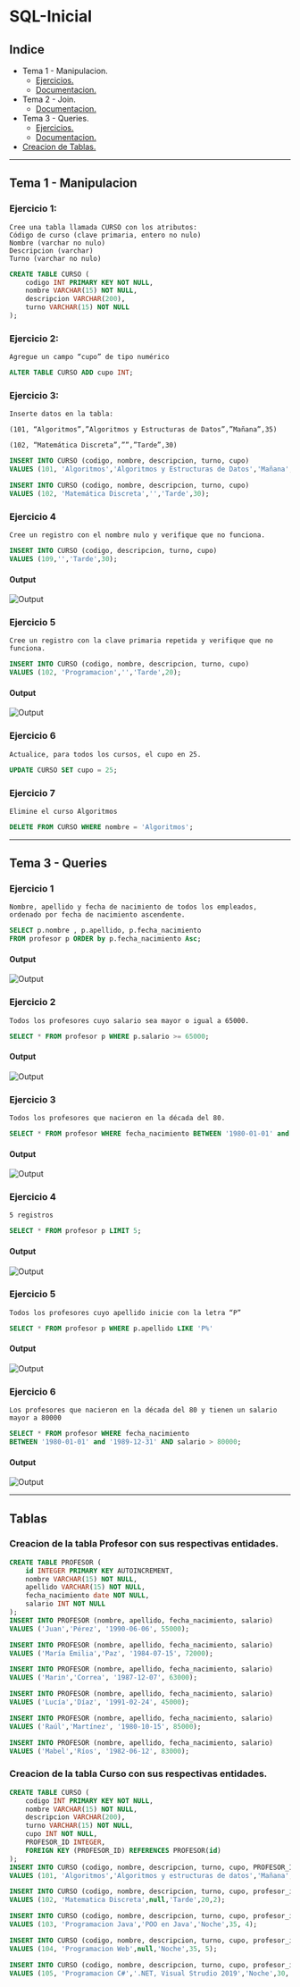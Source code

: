 # SQL-Inicial
## Indice
* Tema 1 - Manipulacion.
	* [Ejercicios.](#tema-1---manipulacion)
	* [Documentacion.](https://github.com/PostaElio/SQL-Inicial/blob/main/source/sql-manipulacion.pdf)
* Tema 2 - Join.
	* [Documentacion.](https://github.com/PostaElio/SQL-Inicial/blob/main/source/sql-join.pdf)
* Tema 3 - Queries.
	* [Ejercicios.](#tema-3---queries)
	* [Documentacion.](https://github.com/PostaElio/SQL-Inicial/blob/main/source/sql-queries.pdf)
* [Creacion de Tablas.](#tablas)
---
## Tema 1 - Manipulacion
### Ejercicio 1:
~~~
Cree una tabla llamada CURSO con los atributos: 
Código de curso (clave primaria, entero no nulo)
Nombre (varchar no nulo)
Descripcion (varchar)
Turno (varchar no nulo)
~~~
```sql
CREATE TABLE CURSO (
	codigo INT PRIMARY KEY NOT NULL,
  	nombre VARCHAR(15) NOT NULL,
  	descripcion VARCHAR(200),
  	turno VARCHAR(15) NOT NULL
);
```
### Ejercicio 2:
~~~
Agregue un campo “cupo” de tipo numérico
~~~
```sql
ALTER TABLE CURSO ADD cupo INT;
```
### Ejercicio 3:
~~~
Inserte datos en la tabla:

(101, “Algoritmos”,”Algoritmos y Estructuras de Datos”,”Mañana”,35)

(102, “Matemática Discreta”,””,”Tarde”,30)
~~~
```sql
INSERT INTO CURSO (codigo, nombre, descripcion, turno, cupo) 
VALUES (101, 'Algoritmos','Algoritmos y Estructuras de Datos','Mañana',35);

INSERT INTO CURSO (codigo, nombre, descripcion, turno, cupo) 
VALUES (102, 'Matemática Discreta','','Tarde',30);
```
### Ejercicio 4 
~~~
Cree un registro con el nombre nulo y verifique que no funciona.
~~~
```sql
INSERT INTO CURSO (codigo, descripcion, turno, cupo) 
VALUES (109,'','Tarde',30);
```
#### Output
![Output](images/ejercicio4-output.png)
### Ejercicio 5
~~~
Cree un registro con la clave primaria repetida y verifique que no funciona.
~~~
```sql
INSERT INTO CURSO (codigo, nombre, descripcion, turno, cupo) 
VALUES (102, 'Programacion','','Tarde',20);
```
#### Output
![Output](images/ejercicio5-output.png)
### Ejercicio 6
~~~
Actualice, para todos los cursos, el cupo en 25.
~~~
```sql
UPDATE CURSO SET cupo = 25;
```
### Ejercicio 7
~~~
Elimine el curso Algoritmos
~~~
```sql
DELETE FROM CURSO WHERE nombre = 'Algoritmos';
```
---
## Tema 3 - Queries
### Ejercicio 1
~~~
Nombre, apellido y fecha de nacimiento de todos los empleados, ordenado por fecha de nacimiento ascendente.
~~~
```sql
SELECT p.nombre , p.apellido, p.fecha_nacimiento
FROM profesor p ORDER by p.fecha_nacimiento Asc;
```
#### Output
![Output](images/tema3-ejercicio1.png)
### Ejercicio 2
~~~
Todos los profesores cuyo salario sea mayor o igual a 65000.
~~~
```sql
SELECT * FROM profesor p WHERE p.salario >= 65000;
```
#### Output
![Output](images/tema3-ejercicio2.png)
### Ejercicio 3
~~~
Todos los profesores que nacieron en la década del 80.
~~~
```sql
SELECT * FROM profesor WHERE fecha_nacimiento BETWEEN '1980-01-01' and '1989-12-31';
```
#### Output
![Output](images/tema3-ejercicio3.png)
### Ejercicio 4
~~~
5 registros
~~~
```sql
SELECT * FROM profesor p LIMIT 5;
```
#### Output
![Output](images/tema3-ejercicio4.png)
### Ejercicio 5
~~~
Todos los profesores cuyo apellido inicie con la letra “P”
~~~
```sql
SELECT * FROM profesor p WHERE p.apellido LIKE 'P%'
```
#### Output
![Output](images/tema3-ejercicio5.png)
### Ejercicio 6
~~~
Los profesores que nacieron en la década del 80 y tienen un salario mayor a 80000
~~~
```sql
SELECT * FROM profesor WHERE fecha_nacimiento 
BETWEEN '1980-01-01' and '1989-12-31' AND salario > 80000;
```
#### Output
![Output](images/tema3-ejercicio6.png)

---
## Tablas

### Creacion de la tabla **Profesor** con sus respectivas entidades.
```sql
CREATE TABLE PROFESOR (
	id INTEGER PRIMARY KEY AUTOINCREMENT,
  	nombre VARCHAR(15) NOT NULL,
    apellido VARCHAR(15) NOT NULL,
  	fecha_nacimiento date NOT NULL, 
	salario INT NOT NULL
);
INSERT INTO PROFESOR (nombre, apellido, fecha_nacimiento, salario) 
VALUES ('Juan','Pérez', '1990-06-06', 55000);

INSERT INTO PROFESOR (nombre, apellido, fecha_nacimiento, salario) 
VALUES ('María Emilia','Paz', '1984-07-15', 72000);

INSERT INTO PROFESOR (nombre, apellido, fecha_nacimiento, salario) 
VALUES ('Marin','Correa', '1987-12-07', 63000);

INSERT INTO PROFESOR (nombre, apellido, fecha_nacimiento, salario) 
VALUES ('Lucía','Díaz', '1991-02-24', 45000);

INSERT INTO PROFESOR (nombre, apellido, fecha_nacimiento, salario) 
VALUES ('Raúl','Martínez', '1980-10-15', 85000);

INSERT INTO PROFESOR (nombre, apellido, fecha_nacimiento, salario) 
VALUES ('Mabel','Ríos', '1982-06-12', 83000);
```
### Creacion de la tabla **Curso** con sus respectivas entidades.
```sql
CREATE TABLE CURSO (
	codigo INT PRIMARY KEY NOT NULL,
  	nombre VARCHAR(15) NOT NULL,
  	descripcion VARCHAR(200),
  	turno VARCHAR(15) NOT NULL,
    cupo INT NOT NULL,
  	PROFESOR_ID INTEGER,
  	FOREIGN KEY (PROFESOR_ID) REFERENCES PROFESOR(id)
);
INSERT INTO CURSO (codigo, nombre, descripcion, turno, cupo, PROFESOR_ID) 
VALUES (101, 'Algoritmos','Algoritmos y estructuras de datos','Mañana',20,1);

INSERT INTO CURSO (codigo, nombre, descripcion, turno, cupo, profesor_id)
VALUES (102, 'Matematica Discreta',null,'Tarde',20,2);

INSERT INTO CURSO (codigo, nombre, descripcion, turno, cupo, profesor_id) 
VALUES (103, 'Programacion Java','POO en Java','Noche',35, 4);

INSERT INTO CURSO (codigo, nombre, descripcion, turno, cupo, profesor_id) 
VALUES (104, 'Programacion Web',null,'Noche',35, 5);

INSERT INTO CURSO (codigo, nombre, descripcion, turno, cupo, profesor_id) 
VALUES (105, 'Programacion C#','.NET, Visual Strudio 2019','Noche',30, 6);
```
